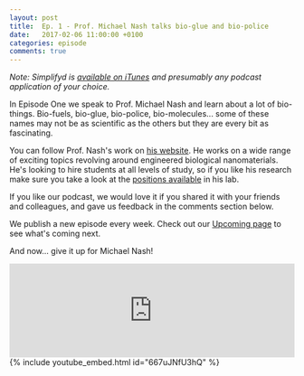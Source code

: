 ```yaml
---
layout: post
title:  Ep. 1 - Prof. Michael Nash talks bio-glue and bio-police
date:   2017-02-06 11:00:00 +0100
categories: episode
comments: true
---
```

*Note: Simplifyd is [available on iTunes](https://itunes.apple.com/ch/podcast/simplifyd/id1202579757?l=en) and presumably any podcast application of your choice.*

In Episode One we speak to Prof. Michael Nash and learn about a lot of bio- things. Bio-fuels, bio-glue, bio-police, bio-molecules... some of these names may not be as scientific as the others but they are every bit as fascinating.

You can follow Prof. Nash's work on [his website](http://www.chemie.unibas.ch/~nashm/The_Nash_Lab/Home.html). He works on a wide range of exciting topics revolving around engineered biological nanomaterials. He's looking to hire students at all levels of study, so if you like his research make sure you take a look at the [positions available](http://www.chemie.unibas.ch/~nashm/The_Nash_Lab/Positions_Available.html) in his lab.

If you like our podcast, we would love it if you shared it with your friends and colleagues, and gave us feedback in the comments section below. 

We publish a new episode every week. Check out our [Upcoming page](/upcoming) to see what's coming next.

And now... give it up for Michael Nash!

<div id="media-wrapper">
<div id="soundcloud-embed"><iframe width="100%" height="166" scrolling="no" frameborder="no" src="https://w.soundcloud.com/player/?url=https%3A//api.soundcloud.com/tracks/306111235&amp;color=ff5500&amp;auto_play=false&amp;hide_related=false&amp;show_comments=true&amp;show_user=true&amp;show_reposts=false"></iframe></div>
<div id="youtube-embed">{% include youtube_embed.html id="667uJNfU3hQ" %}</div> 
</div>
